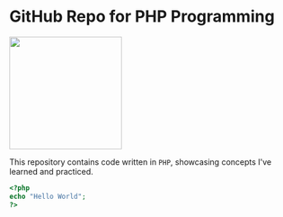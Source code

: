 # GitHub Repo for PHP Programming 

<img src="https://www.php.net//images/logos/new-php-logo.svg" height=200 width=200>

This repository contains code written in `PHP`, showcasing concepts I've learned and practiced.

```php
<?php
echo "Hello World";
?>
